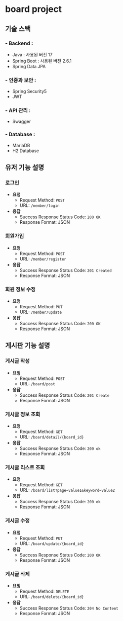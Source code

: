  # board project

 ## 기술 스택

### - Backend : 
 - Java : 사용된 버전 17
 - Spring Boot : 사용된 버전 2.6.1
 - Spring Data JPA 

### - 인증과 보안 :
 - Spring Security5
 - JWT 

### - API 관리 : 
 - Swagger


### - Database : 
 - MariaDB
 - H2 Database

## 유저 기능 설명

### 로그인
- **요청**
  - Request Method: `POST`
  - URL: `/member/login`
- **응답**
  - Success Response Status Code: `200 OK`
  - Response Format: JSON

### 회원가입
- **요청**
  - Request Method: `POST`
  - URL: `/member/register`
- **응답**
  - Success Response Status Code: `201 Created`
  - Response Format: JSON

### 회원 정보 수정 
- **요청**
  - Request Method: `PUT`
  - URL: `/member/update`
- **응답**
  - Success Response Status Code: `200 OK`
  - Response Format: JSON

## 게시판 기능 설명

### 게시글 작성
- **요청**
  - Request Method: `POST`
  - URL: `/board/post`
- **응답**
  - Success Response Status Code: `201 Create`
  - Response Format: JSON

### 게시글 정보 조회

- **요청**
  - Request Method: `GET`
  - URL: `/board/detail/{board_id}`
- **응답**
  - Success Response Status Code: `200 ok`
  - Response Format: JSON

### 게시글 리스트 조회

- **요청**
  - Request Method: `GET`
  - URL: `/board/list?page=value1&keyword=value2`
- **응답**
  - Success Response Status Code: `200 ok`
  - Response Format: JSON

### 게시글 수정

- **요청**
  - Request Method: `PUT`
  - URL: `/board/update/{board_id}`
- **응답**
  - Success Response Status Code: `200 OK`
  - Response Format: JSON

### 게시글 삭제

- **요청**
  - Request Method: `DELETE`
  - URL: `/board/delete/{board_id}`
- **응답**
  - Success Response Status Code: `204 No Content`
  - Response Format: JSON

